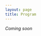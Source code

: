 ```yaml
---
layout: page
title: Program
---
```


_Coming soon_

<!--You can click on the talks to see the abstract or on the speakers to get more information (or get in contact) with the speakers-->

<!--The main categories (or tracks) of the different talks as well as their coloring can be adapted in the `_config.yml` file under `conference.talks.main_categories`. See also the [Talk Settings](https://github.com/DigitaleGesellschaft/jekyll-theme-conference/#talk-settings-main-categories) section of the theme's README file.-->